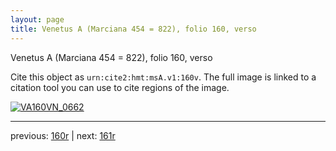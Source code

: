 ```yaml
---
layout: page
title: Venetus A (Marciana 454 = 822), folio 160, verso
---
```


Venetus A (Marciana 454 = 822), folio 160, verso

Cite this object as `urn:cite2:hmt:msA.v1:160v`.  The full image is linked to a citation tool you can use to cite regions of the image.

[![VA160VN_0662](http://www.homermultitext.org/iipsrv?IIIF=/project/homer/pyramidal/deepzoom/hmt/vaimg/2017a/VA160VN_0662.tif/full/800,/0/default.jpg)](http://www.homermultitext.org/ict2/?urn=urn:cite2:hmt:vaimg.2017a:VA160VN_0662) 

---

previous:  [160r](../160r/) | next: [161r](../161r/)